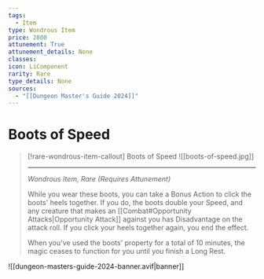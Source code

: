 ```yaml
---
tags:
  - Item
type: Wondrous Item
price: 2800
attunement: True
attunement_details: None
classes:
icon: LiComponent
rarity: Rare
type_details: None
sources: 
  - "[[Dungeon Master's Guide 2024]]"
---
```

# Boots of Speed
>[!rare-wondrous-item-callout] Boots of Speed
>![[boots-of-speed.jpg]]
>
>- - -
>_Wondrous Item, Rare (Requires Attunement)_
>
>While you wear these boots, you can take a Bonus Action to click the boots' heels together. If you do, the boots double your Speed, and any creature that makes an [[Combat#Opportunity Attacks|Opportunity Attack]] against you has Disadvantage on the attack roll. If you click your heels together again, you end the effect.
>
>When you've used the boots' property for a total of 10 minutes, the magic ceases to function for you until you finish a Long Rest.
>


![[dungeon-masters-guide-2024-banner.avif|banner]]